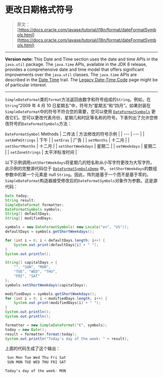 # 更改日期格式符号

> 原文： [https://docs.oracle.com/javase/tutorial/i18n/format/dateFormatSymbols.html](https://docs.oracle.com/javase/tutorial/i18n/format/dateFormatSymbols.html)

* * *

**Version note:** This Date and Time section uses the date and time APIs in the `java.util` package. The `java.time` APIs, available in the JDK 8 release, provides a comprehensive date and time model that offers significant improvements over the `java.util` classes. The `java.time` APIs are described in the [Date Time](../../datetime/index.html) trail. The [Legacy Date-Time Code](../../datetime/iso/legacy.html) page might be of particular interest.

* * *

`SimpleDateFormat`类的`format`方法返回由数字和符号组成的`String`。例如，在`String`“2009 年 4 月 10 日星期五”中，符号为“星期五”和“四月”。如果封装在`SimpleDateFormat`中的符号不​​符合您的需要，您可以使用 [`DateFormatSymbols`](https://docs.oracle.com/javase/8/docs/api/java/text/DateFormatSymbols.html) 更改它们。您可以更改代表月份，星期几和时区等名称的符号。下表列出了允许您修改符号的`DateFormatSymbols`方法：

`DateFormatSymbol` Methods
| 二传法 | 方法修改的符号示例 |
| --- | --- |
| `setAmPmStrings` | 下午 |
| `setEras` | 广告 |
| `setMonths` | 十二月 |
| `setShortMonths` | 十二月 |
| `setShortWeekdays` | 星期二 |
| `setWeekdays` | 星期二 |
| `setZoneStrings` | 太平洋标准时间 |

以下示例调用`setShortWeekdays`将星期几的短名称从小写字符更改为大写字符。此示例的完整源代码位于 [`DateFormatSymbolsDemo`](examples/DateFormatSymbolsDemo.java) 中。 `setShortWeekdays`的数组参数中的第一个元素是 null `String`。因此，阵列是基于一个而不是基于零的。 `SimpleDateFormat`构造器接受修改后的`DateFormatSymbols`对象作为参数。这是源代码：

```java
Date today;
String result;
SimpleDateFormat formatter;
DateFormatSymbols symbols;
String[] defaultDays;
String[] modifiedDays;

symbols = new DateFormatSymbols( new Locale("en", "US"));
defaultDays = symbols.getShortWeekdays();

for (int i = 0; i < defaultDays.length; i++) {
    System.out.print(defaultDays[i] + " ");
}
System.out.println();

String[] capitalDays = {
    "", "SUN", "MON",
    "TUE", "WED", "THU",
    "FRI", "SAT"
};
symbols.setShortWeekdays(capitalDays);

modifiedDays = symbols.getShortWeekdays();
for (int i = 0; i < modifiedDays.length; i++) {
    System.out.print(modifiedDays[i] + " ");
}
System.out.println();
System.out.println();

formatter = new SimpleDateFormat("E", symbols);
today = new Date();
result = formatter.format(today);
System.out.println("Today's day of the week: " + result);

```

上面的代码生成了这个输出：

```java
 Sun Mon Tue Wed Thu Fri Sat 
 SUN MON TUE WED THU FRI SAT 

Today's day of the week: MON

```